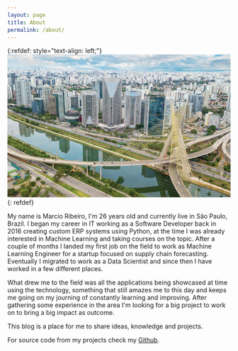 ```yaml
---
layout: page
title: About
permalink: /about/
---
```


{:refdef: style="text-align: left;"}
![São Paulo](/images/sao-paulo.jpg)
{: refdef}

My name is Marcio Ribeiro, I'm 26 years old and currently live in São Paulo, Brazil. I began my career in IT working as a Software Developer back in 2016 creating custom ERP systems using Python, at the time I was already interested in Machine Learning and taking courses on the topic. After a couple of months I landed my first job on the field to work as Machine Learning Engineer for a startup focused on supply chain forecasting. Eventually I migrated to work as a Data Scientist and since then I have worked in a few different places.

What drew me to the field was all the applications being showcased at time using the technology, something that still amazes me to this day and keeps me going on my journing of constantly learning and improving. After gathering some experience in the area I'm looking for a big project to work on to bring a big impact as outcome.

This blog is a place for me to share ideas, knowledge and projects.

For source code from my projects check my [Github](https://github.com/marciovai).